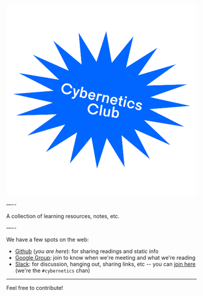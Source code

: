 ![Cybernetics Reading Club](cc.png)

—--

A collection of learning resources, notes, etc.

—--

We have a few spots on the web:

- [Github](https://github.com/learning-gardens/cybernetics-club) (_you are here_): for sharing readings and static info
- [Google Group](https://groups.google.com/forum/#!forum/cybernetics-club): join to know when we're meeting and what we're reading
- [Slack](https://learning-gardens.slack.com): for discussion, hanging out, sharing links, etc -- you can [join here](https://lg-slack-automate.herokuapp.com/) (we're the `#cybernetics` chan)

---

Feel free to contribute!
